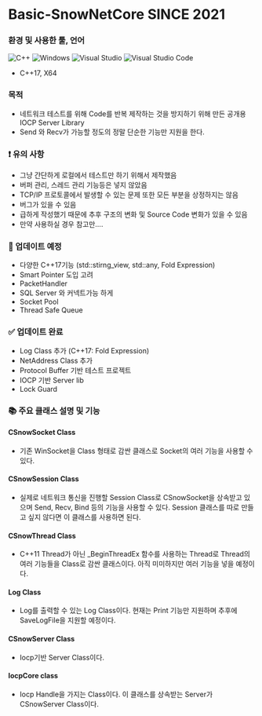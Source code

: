 # Basic-SnowNetCore SINCE 2021

### 환경 및 사용한 툴, 언어
![C++](https://img.shields.io/badge/c++-%2300599C.svg?style=for-the-badge&logo=c%2B%2B&logoColor=white)
![Windows](https://img.shields.io/badge/Windows-0078D6?style=for-the-badge&logo=windows&logoColor=white)
![Visual Studio](https://img.shields.io/badge/Visual%20Studio-5C2D91.svg?style=for-the-badge&logo=visual-studio&logoColor=white)
![Visual Studio Code](https://img.shields.io/badge/Visual%20Studio%20Code-0078d7.svg?style=for-the-badge&logo=visual-studio-code&logoColor=white)
- C++17, X64

### 목적
- 네트워크 테스트를 위해 Code를 반복 제작하는 것을 방지하기 위해 만든 공개용 IOCP Server Library
- Send 와 Recv가 가능할 정도의 정말 단순한 기능만 지원을 한다.


### ❗️ 유의 사항
- 그냥 간단하게 로컬에서 테스트만 하기 위해서 제작했음
- 버퍼 관리, 스레드 관리 기능등은 넣지 않았음
- TCP/IP 프로토콜에서 발생할 수 있는 문제 또한 모든 부분을 상정하지는 않음
- 버그가 있을 수 있음
- 급하게 작성했기 때문에 추후 구조의 변화 및 Source Code 변화가 있을 수 있음
- 만약 사용하실 경우 참고만....


### 🔨 업데이트 예정 
- 다양한 C++17기능 (std::stirng_view, std::any, Fold Expression)
- Smart Pointer 도입 고려
- PacketHandler
- SQL Server 와 커넥트가능 하게
- Socket Pool
- Thread Safe Queue

### ✅ 업데이트 완료
 - Log Class 추가 (C++17: Fold Expression)
 - NetAddress Class 추가
 - Protocol Buffer 기반 테스트 프로젝트
 - IOCP 기반 Server lib
 - Lock Guard

### 📚 주요 클래스 설명 및 기능

#### CSnowSocket Class
- 기존 WinSocket을 Class 형태로 감싼 클래스로 Socket의 여러 기능을 사용할 수 있다.

#### CSnowSession Class
- 실제로 네트워크 통신을 진행할 Session Class로 CSnowSocket을 상속받고 있으며 Send, Recv, Bind 등의 기능을 사용할 수 있다. Session 클래스를 따로 만들고 싶지 않다면 이 클래스를 사용하면 된다.
  
#### CSnowThread Class
- C++11 Thread가 아닌 _BeginThreadEx 함수를 사용하는 Thread로 Thread의 여러 기능들을 Class로 감싼 클래스이다. 아직 미미하지만 여러 기능을 넣을 예정이다.

#### Log Class
- Log를 출력할 수 있는 Log Class이다. 현재는 Print 기능만 지원하며 추후에 SaveLogFile을 지원할 예정이다.

#### CSnowServer Class
- Iocp기반 Server Class이다.

#### IocpCore class
- Iocp Handle을 가지는 Class이다. 이 클래스를 상속받는 Server가 CSnowServer Class이다.





